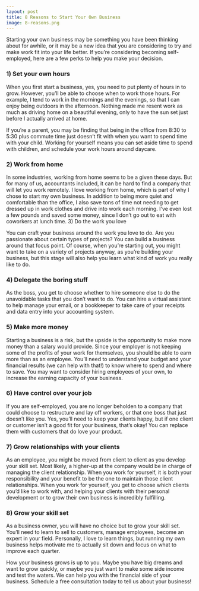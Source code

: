 ```yaml
---
layout: post
title: 8 Reasons to Start Your Own Business
image: 8-reasons.png
---
```

Starting your own business may be something you have been thinking about for awhile, or it may be a new idea that you are considering to try and make work fit into your life better. If you’re considering becoming self-employed, here are a few perks to help you make your decision.

### 1) Set your own hours

When you first start a business, yes, you need to put plenty of hours in to grow. However, you’ll be able to choose when to work those hours. For example, I tend to work in the mornings and the evenings, so that I can enjoy being outdoors in the afternoon. Nothing made me resent work as much as driving home on a beautiful evening, only to have the sun set just before I actually arrived at home.

If you’re a parent, you may be finding that being in the office from 8:30 to 5:30 plus commute time just doesn’t fit with when you want to spend time with your child. Working for yourself means you can set aside time to spend with children, and schedule your work hours around daycare.

### 2) Work from home

In some industries, working from home seems to be a given these days. But for many of us, accountants included, it can be hard to find a company that will let you work remotely. I love working from home, which is part of why I chose to start my own business. In addition to being more quiet and comfortable than the office, I also save tons of time not needing to get dressed up in work clothes and drive into work each morning. I’ve even lost a few pounds and saved some money, since I don’t go out to eat with coworkers at lunch time.
3) Do the work you love

You can craft your business around the work you love to do. Are you passionate about certain types of projects? You can build a business around that focus point. Of course, when you’re starting out, you might want to take on a variety of projects anyway, as you’re building your business, but this stage will also help you learn what kind of work you really like to do.

### 4) Delegate the boring stuff

As the boss, you get to choose whether to hire someone else to do the unavoidable tasks that you don’t want to do. You can hire a virtual assistant to help manage your email, or a bookkeeper to take care of your receipts and data entry into your accounting system.

### 5) Make more money

Starting a business is a risk, but the upside is the opportunity to make more money than a salary would provide. Since your employer is not keeping some of the profits of your work for themselves, you should be able to earn more than as an employee. You’ll need to understand your budget and your financial results (we can help with that!) to know where to spend and where to save. You may want to consider hiring employees of your own, to increase the earning capacity of your business.

### 6) Have control over your job

If you are self-employed, you are no longer beholden to a company that could choose to restructure and lay off workers, or that one boss that just doesn’t like you. Yes, you’ll need to keep your clients happy, but if one client or customer isn’t a good fit for your business, that’s okay! You can replace them with customers that do love your product.

### 7) Grow relationships with your clients

As an employee, you might be moved from client to client as you develop your skill set. Most likely, a higher-up at the company would be in charge of managing the client relationship. When you work for yourself, it is both your responsibility and your benefit to be the one to maintain those client relationships. When you work for yourself, you get to choose which clients you’d like to work with, and helping your clients with their personal development or to grow their own business is incredibly fulfilling.

### 8) Grow your skill set

As a business owner, you will have no choice but to grow your skill set. You’ll need to learn to sell to customers, manage employees, become an expert in your field. Personally, I love to learn things, but running my own business helps motivate me to actually sit down and focus on what to improve each quarter.

How your business grows is up to you. Maybe you have big dreams and want to grow quickly, or maybe you just want to make some side income and test the waters. We can help you with the financial side of your business. Schedule a free consultation today to tell us about your business!
